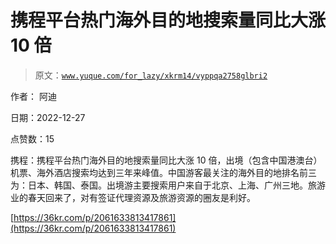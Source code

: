 # 携程平台热门海外目的地搜索量同比大涨 10 倍

> 原文：[`www.yuque.com/for_lazy/xkrm14/vyppqa2758glbri2`](https://www.yuque.com/for_lazy/xkrm14/vyppqa2758glbri2)

作者： 阿迪 

日期：2022-12-27 

点赞数：15 

携程：携程平台热门海外目的地搜索量同比大涨 10 倍，出境（包含中国港澳台）机票、海外酒店搜索均达到三年来峰值。中国游客最关注的海外目的地排名前三为：日本、韩国、泰国。出境游主要搜索用户来自于北京、上海、广州三地。旅游业的春天回来了，对有签证代理资源及旅游资源的圈友是利好。 

[https://36kr.com/p/2061633813417861](https://36kr.com/p/2061633813417861) 

